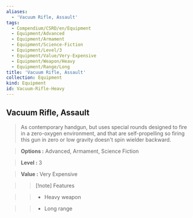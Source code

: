 ```yaml
---
aliases:
  - 'Vacuum Rifle, Assault'
tags:
  - Compendium/CSRD/en/Equipment
  - Equipment/Advanced
  - Equipment/Armament
  - Equipment/Science-Fiction
  - Equipment/Level/3
  - Equipment/Value/Very-Expensive
  - Equipment/Weapon/Heavy
  - Equipment/Range/Long
title: 'Vacuum Rifle, Assault'
collection: Equipment
kind: Equipment
id: Vacuum-Rifle-Heavy
---
```

## Vacuum Rifle, Assault  
    
>As contemporary handgun, but uses special rounds designed to fire in a zero-oxygen environment, and that are self-propelling so firing this gun in zero or low gravity doesn't spin wielder backward.    
> **Options :** Advanced, Armament, Science Fiction    
> **Level :** 3    
> **Value :** Very Expensive    
>>[!note] Features    
>> - Heavy weapon    
>> - Long range
